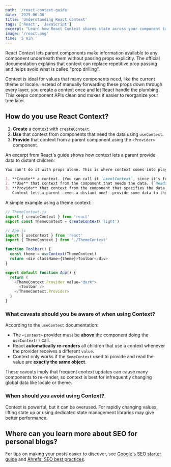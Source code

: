 ```yaml
---
path: '/react-context-guide'
date: '2025-06-08'
title: 'Understanding React Context'
tags: ['React', 'JavaScript']
excerpt: "Learn how React Context shares state across your component tree without messy prop drilling. We'll set up contexts, provide values, and avoid common pitfalls."
image: '/react.png'
time: '5 min.'
---
```


React Context lets parent components make information available to any component underneath them without passing props explicitly. The official documentation explains that context can replace repetitive prop passing and helps avoid what is called "prop drilling".

Context is ideal for values that many components need, like the current theme or locale. Instead of manually forwarding these props down through every layer, you create a context once and let React handle the plumbing. This keeps component APIs clean and makes it easier to reorganize your tree later.

## How do you use React Context?

1. **Create** a context with `createContext`.
2. **Use** that context from components that need the data using `useContext`.
3. **Provide** that context from a parent component using the `<Provider>` component.

An excerpt from React's guide shows how context lets a parent provide data to distant children:

```md
You can't do it with props alone. This is where context comes into play. You will do it in three steps:

1. **Create** a context. (You can call it `LevelContext`, since it's for the heading level.)
2. **Use** that context from the component that needs the data. (`Heading` will use `LevelContext`.)
3. **Provide** that context from the component that specifies the data. (`Section` will provide `LevelContext`.)
   Context lets a parent--even a distant one!--provide some data to the entire tree inside of it.
```

A simple example using a theme context:

```javascript
// ThemeContext.js
import { createContext } from 'react'
export const ThemeContext = createContext('light')
```

```javascript
// App.js
import { useContext } from 'react'
import { ThemeContext } from './ThemeContext'

function Toolbar() {
  const theme = useContext(ThemeContext)
  return <div className={theme}>Toolbar</div>
}

export default function App() {
  return (
    <ThemeContext.Provider value="dark">
      <Toolbar />
    </ThemeContext.Provider>
  )
}
```

### What caveats should you be aware of when using Context?

According to the `useContext` documentation:

- The `<Context>` provider must be **above** the component doing the `useContext()` call.
- React **automatically re-renders** all children that use a context whenever the provider receives a different `value`.
- Context only works if the `SomeContext` used to provide and read the value are **exactly the same object**.

These caveats imply that frequent context updates can cause many components to re-render, so context is best for infrequently changing global data like locale or theme.

### When should you avoid using Context?

Context is powerful, but it can be overused. For rapidly changing values, lifting state up or using dedicated state management libraries may give better performance.

## Where can you learn more about SEO for personal blogs?

For tips on making your posts easier to discover, see [Google's SEO starter guide](https://developers.google.com/search/docs/fundamentals/seo-starter-guide) and [Ahrefs' SEO best practices](https://ahrefs.com/blog/seo-best-practices/).
